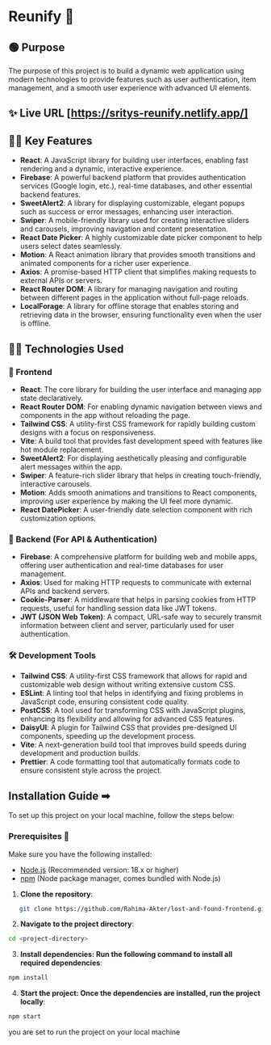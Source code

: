 # Reunify 🤗

## 🟢 Purpose
The purpose of this project is to build a dynamic web application using modern technologies to provide features such as user authentication, item management, and a smooth user experience with advanced UI elements.

## ✨ Live URL [https://sritys-reunify.netlify.app/]

## 📢📢 Key Features
- **React**: A JavaScript library for building user interfaces, enabling fast rendering and a dynamic, interactive experience.
- **Firebase**: A powerful backend platform that provides authentication services (Google login, etc.), real-time databases, and other essential backend features.
- **SweetAlert2**: A library for displaying customizable, elegant popups such as success or error messages, enhancing user interaction.
- **Swiper**: A mobile-friendly library used for creating interactive sliders and carousels, improving navigation and content presentation.
- **React Date Picker**: A highly customizable date picker component to help users select dates seamlessly.
- **Motion**: A React animation library that provides smooth transitions and animated components for a richer user experience.
- **Axios**: A promise-based HTTP client that simplifies making requests to external APIs or servers.
- **React Router DOM**: A library for managing navigation and routing between different pages in the application without full-page reloads.
- **LocalForage**: A library for offline storage that enables storing and retrieving data in the browser, ensuring functionality even when the user is offline.

## 🚀🚀 Technologies Used

### 🏡 Frontend
- **React**: The core library for building the user interface and managing app state declaratively.
- **React Router DOM**: For enabling dynamic navigation between views and components in the app without reloading the page.
- **Tailwind CSS**: A utility-first CSS framework for rapidly building custom designs with a focus on responsiveness.
- **Vite**: A build tool that provides fast development speed with features like hot module replacement.
- **SweetAlert2**: For displaying aesthetically pleasing and configurable alert messages within the app.
- **Swiper**: A feature-rich slider library that helps in creating touch-friendly, interactive carousels.
- **Motion**: Adds smooth animations and transitions to React components, improving user experience by making the UI feel more dynamic.
- **React DatePicker**: A user-friendly date selection component with rich customization options.

### 🚀 Backend (For API & Authentication)
- **Firebase**: A comprehensive platform for building web and mobile apps, offering user authentication and real-time databases for user management.
- **Axios**: Used for making HTTP requests to communicate with external APIs and backend servers.
- **Cookie-Parser**: A middleware that helps in parsing cookies from HTTP requests, useful for handling session data like JWT tokens.
- **JWT (JSON Web Token)**: A compact, URL-safe way to securely transmit information between client and server, particularly used for user authentication.

### 🛠 Development Tools
- **Tailwind CSS**: A utility-first CSS framework that allows for rapid and customizable web design without writing extensive custom CSS.
- **ESLint**: A linting tool that helps in identifying and fixing problems in JavaScript code, ensuring consistent code quality.
- **PostCSS**: A tool used for transforming CSS with JavaScript plugins, enhancing its flexibility and allowing for advanced CSS features.
- **DaisyUI**: A plugin for Tailwind CSS that provides pre-designed UI components, speeding up the development process.
- **Vite**: A next-generation build tool that improves build speeds during development and production builds.
- **Prettier**: A code formatting tool that automatically formats code to ensure consistent style across the project.

## Installation Guide ➡

To set up this project on your local machine, follow the steps below:

### Prerequisites 📛

Make sure you have the following installed:

- [Node.js](https://nodejs.org/) (Recommended version: 18.x or higher)
- [npm](https://www.npmjs.com/) (Node package manager, comes bundled with Node.js)

1. **Clone the repository**:
```bash
   git clone https://github.com/Rahima-Akter/lost-and-found-frontend.git
```
2. **Navigate to the project directory**:
```bash
cd <project-directory>
```
3. **Install dependencies: Run the following command to install all required dependencies**:
```bash
npm install
```
4. **Start the project: Once the dependencies are installed, run the project locally**:
```bash
npm start
```

you are set to run the project on your local machine